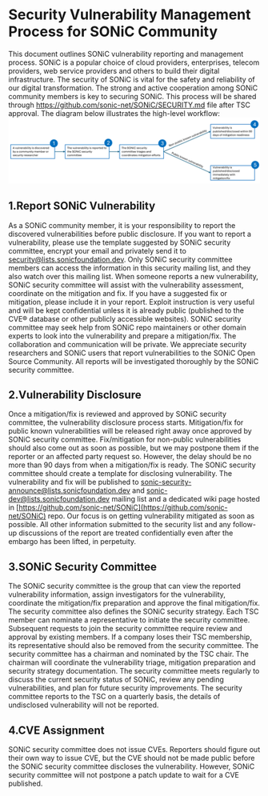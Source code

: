 # **Security Vulnerability Management Process for SONiC Community**
This document outlines SONiC vulnerability reporting and management process. SONiC is a popular choice of cloud providers, enterprises, telecom providers, web service providers and others to build their digital infrastructure.  The security of SONiC is vital for the safety and reliability of our digital transformation. The strong and active cooperation among SONiC community members is key to securing SONiC. This process will be shared through https://github.com/sonic-net/SONiC/SECURITY.md file after TSC approval.  The diagram below illustrates the high-level workflow:
![](./images/security-process/security.png)
## 1.Report SONiC Vulnerability
As a SONiC community member, it is your responsibility to report the discovered vulnerabilities before public disclosure. If you want to report a vulnerability, please use the template suggested by SONiC security committee, encrypt your email and privately send it to security@lists.sonicfoundation.dev. Only SONiC security committee members can access the information in this security mailing list, and they also watch over this mailing list.  When someone reports a new vulnerability, SONiC security committee will assist with the vulnerability assessment, coordinate on the mitigation and fix. If you have a suggested fix or mitigation, please include it in your report. Exploit instruction is very useful and will be kept confidential unless it is already public (published to the CVE® database or other publicly accessible websites). SONiC security committee may seek help from SONiC repo maintainers or other domain experts to look into the vulnerability and prepare a mitigation/fix. The collaboration and communication will be private.
We appreciate security researchers and SONiC users that report vulnerabilities to the SONiC Open Source Community. All reports will be investigated thoroughly by the SONiC security committee. 
## 2.Vulnerability Disclosure 
Once a mitigation/fix is reviewed and approved by SONiC security committee, the vulnerability disclosure process starts. 
Mitigation/fix for public known vulnerabilities will be released right away once approved by SONiC security committee. Fix/mitigation for non-public vulnerabilities should also come out as soon as possible, but we may postpone them if the reporter or an affected party request so. However, the delay should be no more than 90 days from when a mitigation/fix is ready. The SONiC security committee should create a template for disclosing vulnerability.
The vulnerability and fix will be published to sonic-security-announce@lists.sonicfoundation.dev  and sonic-dev@lists.sonicfoundation.dev mailing list and a dedicated wiki page hosted in [https://github.com/sonic-net/SONiC](https://github.com/sonic-net/SONiC) repo.
Our focus is on getting vulnerability mitigated as soon as possible. All other information submitted to the security list and any follow-up discussions of the report are treated confidentially even after the embargo has been lifted, in perpetuity.

## 3.SONiC Security Committee
The SONiC security committee is the group that can view the reported vulnerability information, assign investigators for the vulnerability, coordinate the mitigation/fix preparation and approve the final mitigation/fix. The security committee also defines the SONiC security strategy. 
Each TSC member can nominate a representative to initiate the security committee.  Subsequent requests to join the security committee require review and approval by existing members. If a company loses their TSC membership, its representative should also be removed from the security committee. The security committee has a chairman and nominated by the TSC chair. The chairman will coordinate the vulnerability triage, mitigation preparation and security strategy documentation. 
The security committee meets regularly to discuss the current security status of SONiC, review any pending vulnerabilities, and plan for future security improvements. The security committee reports to the TSC on a quarterly basis, the details of undisclosed vulnerability will not be reported. 
## 4.CVE Assignment
SONiC security committee does not issue CVEs. Reporters should figure out their own way to issue CVE, but the CVE  should not be made public before the SONiC security committee discloses the vulnerability. However, SONiC security committee will not postpone a patch update to wait for a CVE published.

